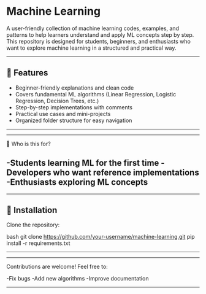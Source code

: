# Machine Learning

A user-friendly collection of machine learning codes, examples, and patterns to help learners understand and apply ML concepts step by step.  
This repository is designed for students, beginners, and enthusiasts who want to explore machine learning in a structured and practical way.  

---

## 🚀 Features
- Beginner-friendly explanations and clean code  
- Covers fundamental ML algorithms (Linear Regression, Logistic Regression, Decision Trees, etc.)  
- Step-by-step implementations with comments  
- Practical use cases and mini-projects  
- Organized folder structure for easy navigation  

---

---

🌱 Who is this for?

-Students learning ML for the first time
-Developers who want reference implementations
-Enthusiasts exploring ML concepts
---

---

## 🔧 Installation
Clone the repository:

bash
   git clone https://github.com/your-username/machine-learning.git
   pip install -r requirements.txt 
   
---

---

Contributions are welcome! Feel free to:

-Fix bugs
-Add new algorithms
-Improve documentation

---
